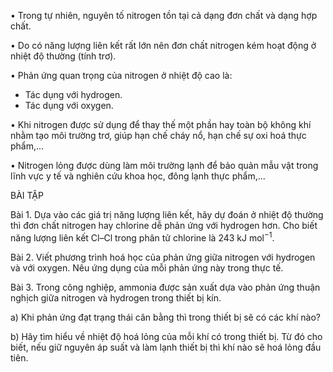 • Trong tự nhiên, nguyên tố nitrogen tồn tại cả dạng đơn chất và dạng hợp chất.

• Do có năng lượng liên kết rất lớn nên đơn chất nitrogen kém hoạt động ở nhiệt độ thường (tính trơ).

• Phản ứng quan trọng của nitrogen ở nhiệt độ cao là:
  + Tác dụng với hydrogen.
  + Tác dụng với oxygen.

• Khi nitrogen được sử dụng để thay thế một phần hay toàn bộ không khí nhằm tạo môi trường trơ, giúp hạn chế cháy nổ, hạn chế sự oxi hoá thực phẩm,...

• Nitrogen lỏng được dùng làm môi trường lạnh để bảo quản mẫu vật trong lĩnh vực y tế và nghiên cứu khoa học, đông lạnh thực phẩm,...

BÀI TẬP

Bài 1. Dựa vào các giá trị năng lượng liên kết, hãy dự đoán ở nhiệt độ thường thì đơn chất nitrogen hay chlorine dễ phản ứng với hydrogen hơn. Cho biết năng lượng liên kết Cl–Cl trong phân tử chlorine là 243 kJ mol$^{-1}$.

Bài 2. Viết phương trình hoá học của phản ứng giữa nitrogen với hydrogen và với oxygen. Nêu ứng dụng của mỗi phản ứng này trong thực tế.

Bài 3. Trong công nghiệp, ammonia được sản xuất dựa vào phản ứng thuận nghịch giữa nitrogen và hydrogen trong thiết bị kín.

a) Khi phản ứng đạt trạng thái cân bằng thì trong thiết bị sẽ có các khí nào?

b) Hãy tìm hiểu về nhiệt độ hoá lỏng của mỗi khí có trong thiết bị. Từ đó cho biết, nếu giữ nguyên áp suất và làm lạnh thiết bị thì khí nào sẽ hoá lỏng đầu tiên.